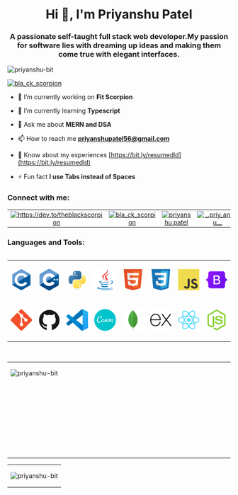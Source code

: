 <h1 align="center">Hi 👋, I'm Priyanshu Patel</h1>
<h3 align="center">A passionate self-taught full stack web developer.My passion for software lies with dreaming up ideas and making them come true with elegant interfaces.</h3>

<p align="left"> <img src="https://komarev.com/ghpvc/?username=priyanshu-bit&label=Profile%20views&color=0e75b6&style=flat" alt="priyanshu-bit" /> </p>

<p align="left"> <a href="https://twitter.com/bla_ck_scorpion" target="blank"><img src="https://img.shields.io/twitter/follow/bla_ck_scorpion?logo=twitter&style=for-the-badge" alt="bla_ck_scorpion" /></a> </p>

- 🔭 I’m currently working on **Fit Scorpion**

- 🌱 I’m currently learning **Typescript**

- 💬 Ask me about **MERN and DSA**

- 📫 How to reach me **priyanshupatel56@gmail.com**

- 📄 Know about my experiences [https://bit.ly/resumedld](https://bit.ly/resumedld)

- ⚡ Fun fact **I use Tabs instead of Spaces**

<h3 align="left">Connect with me:</h3>
<table><tr>
<p align="left">
<td width="180" align='center'><a href="https://dev.to/https://dev.to/theblackscorpion" target="blank"><img align="center" src="https://raw.githubusercontent.com/rahuldkjain/github-profile-readme-generator/master/src/images/icons/Social/devto.svg" alt="https://dev.to/theblackscorpion" height="30" width="40" /></a></td>
<td width="180" align='center'><a href="https://twitter.com/bla_ck_scorpion" target="blank"><img align="center" src="https://raw.githubusercontent.com/rahuldkjain/github-profile-readme-generator/master/src/images/icons/Social/twitter.svg" alt="bla_ck_scorpion" height="30" width="40" /></a></td>
<td width="180" align='center'><a href="https://linkedin.com/in/priyanshu patel" target="blank"><img align="center" src="https://raw.githubusercontent.com/rahuldkjain/github-profile-readme-generator/master/src/images/icons/Social/linked-in-alt.svg" alt="priyanshu patel" height="30" width="40" /></a></td>
<td width="180" align='center'><a href="https://instagram.com/_.priy_anshu__" target="blank"><img align="center" src="https://raw.githubusercontent.com/rahuldkjain/github-profile-readme-generator/master/src/images/icons/Social/instagram.svg" alt="_.priy_anshu__" height="30" width="40" /></a></td>
<td width="180" align='center'><a href="https://hashnode.com/https://hashnode.com/@theblackscorpion" target="blank"><img align="center" src="https://raw.githubusercontent.com/rahuldkjain/github-profile-readme-generator/master/src/images/icons/Social/hashnode.svg" alt="https://hashnode.com/@theblackscorpion" height="30" width="40" /></a></td>
<td width="180" align='center'><a href="https://www.codechef.com/users/https://www.codechef.com/users/priyanshu27rex" target="blank"><img align="center" src="https://cdn.jsdelivr.net/npm/simple-icons@3.1.0/icons/codechef.svg" alt="https://www.codechef.com/users/priyanshu27rex" height="30" width="40" /></a></td>
<td width="180" align='center'><a href="https://www.leetcode.com/priyanshump17" target="blank"><img align="center" src="https://raw.githubusercontent.com/rahuldkjain/github-profile-readme-generator/master/src/images/icons/Social/leet-code.svg" alt="priyanshump17" height="30" width="40" /></a></td>
<td width="180" align='center'><a href="https://auth.geeksforgeeks.org/user/theblackscorpion" target="blank"><img align="center" src="https://raw.githubusercontent.com/rahuldkjain/github-profile-readme-generator/master/src/images/icons/Social/geeks-for-geeks.svg" alt="theblackscorpion" height="30" width="40" /></a></td>
</p>
   </tr>
   <table/>

<h3 align="left">Languages and Tools:</h3>
<p align='center'>
   <table align='center' width='100px'>
      <tr>
<td width="180" align='center'>&nbsp;&nbsp;<img alt="C" width="60px" src="https://github.com/devicons/devicon/blob/master/icons/c/c-original.svg" />&nbsp;&nbsp;</td>
<td width="180" align='center'>&nbsp;&nbsp;<img alt="C++" width="60px" src="https://github.com/devicons/devicon/blob/master/icons/cplusplus/cplusplus-original.svg" />&nbsp;&nbsp;</td>
<td width="180" align='center'>&nbsp;&nbsp;<img alt="Python" width="60px" src="https://github.com/devicons/devicon/blob/master/icons/python/python-original.svg"/>&nbsp;&nbsp;</td>
         <td width="180" align='center'>&nbsp;&nbsp;<img alt="Java" width="60px" src="https://github.com/devicons/devicon/blob/master/icons/java/java-original.svg" />&nbsp;&nbsp;</td>
      

<td width="180" align='center'>&nbsp;&nbsp;<img alt="HTML5" width="60px" src="https://github.com/devicons/devicon/blob/master/icons/html5/html5-original.svg" />&nbsp;&nbsp;</td>
<td width="180" align='center'>&nbsp;&nbsp;<img alt="CSS3" width="60px" src="https://github.com/devicons/devicon/blob/master/icons/css3/css3-original.svg" />&nbsp;&nbsp;</td>
         <td width="180" align='center'>&nbsp;&nbsp;<img alt="CSS3" width="60px" src="https://github.com/devicons/devicon/blob/master/icons/javascript/javascript-original.svg" />&nbsp;&nbsp;</td>
         <td width="180" align='center'>&nbsp;&nbsp;<img alt="CSS3" width="60px" src="https://github.com/devicons/devicon/blob/master/icons/bootstrap/bootstrap-original.svg" />&nbsp;&nbsp;</td>
      </tr>
      <tr>
<td width="180" align='center'>&nbsp;&nbsp;<img alt="Git" width="60px" src="https://github.com/devicons/devicon/blob/master/icons/git/git-original.svg" />&nbsp;&nbsp;</td>
<td width="180" align='center'>&nbsp;&nbsp;<img alt="Github" width="60px" src="https://github.com/devicons/devicon/blob/master/icons/github/github-original.svg" />&nbsp;&nbsp; </td>
<td width="180" align='center'>&nbsp;&nbsp;<img alt="VS-Code" width="60px" src="https://github.com/devicons/devicon/blob/master/icons/vscode/vscode-original.svg" />&nbsp;&nbsp;</td>
         <td width="180" align='center'>&nbsp;&nbsp;<img alt="VS-Code" width="60px" src="https://github.com/devicons/devicon/blob/master/icons/canva/canva-original.svg" />&nbsp;&nbsp;</td>
     
<td width="180" align='center'>&nbsp;&nbsp;<img alt="Git" width="60px" src="https://github.com/devicons/devicon/blob/master/icons/mongodb/mongodb-original.svg" />&nbsp;&nbsp;</td>
<td width="180" align='center'>&nbsp;&nbsp;<img alt="Github" width="60px" src="https://github.com/devicons/devicon/blob/master/icons/express/express-original.svg" />&nbsp;&nbsp; </td>
<td width="180" align='center'>&nbsp;&nbsp;<img alt="VS-Code" width="60px" src="https://github.com/devicons/devicon/blob/master/icons/react/react-original.svg" />&nbsp;&nbsp;</td>
         <td width="180" align='center'>&nbsp;&nbsp;<img alt="VS-Code" width="60px" src="https://github.com/devicons/devicon/blob/master/icons/nodejs/nodejs-original.svg" />&nbsp;&nbsp;</td>
      </tr>
      </table>
</p>
</br>
<table align="center"><tr>
<td><p><img align="left" width ="495" height= "197" src="https://github-readme-stats.vercel.app/api/top-langs?username=priyanshu-bit&show_icons=true&locale=en&layout=compact" alt="priyanshu-bit" /> </p>
   </td>
<td><p><img align="right"  width ="495" height= "197" src="https://github-readme-stats.vercel.app/api?username=priyanshu-bit&show_icons=true&locale=en" alt="priyanshu-bit" /></p></td>
</tr></table>
<table align='center'><tr><td><p align="center"><img  src="https://github-readme-streak-stats.herokuapp.com/?user=priyanshu-bit&" alt="priyanshu-bit" /></p></td></tr></table>

